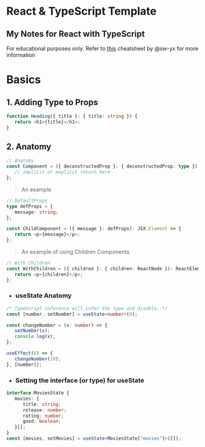# React & TypeScript Template

## My Notes for React with TypeScript

For educational purposes only. Refer to [this](https://github.com/typescript-cheatsheets/react) cheatsheet by @sw-yx for more information

# **Basics**

## 1. Adding Type to Props

```typescript
function Heading({ title }: { title: string }) {
   return <h1>{title}</h1>;
}
```

## 2. Anatomy

```typescript
// Anatomy
const Component = ({ deconstructedProp }: { deconstructedProp: type }): expectedReturnedType => {
   // implicit or explicit return here
};
```

> An example

```typescript
// DefaultProps
type defProps = {
   message: string;
};

const ChildComponent = ({ message }: defProps): JSX.Element => {
   return <p>{message}</p>;
};
```

> An example of using Children Components

```typescript
// With Children
const WithChildren = ({ children }: { children: ReactNode }): ReactElement => {
   return <p>{children}</p>;
};
```

-  ### useState Anatomy

```typescript
/* TypeScript inference will infer the type and disable. */
const [number, setNumber] = useState<number>(0);

const changeNumber = (x: number) => {
   setNumber(x);
   console.log(x);
};

useEffect(() => {
   changeNumber(10);
}, [number]);
```

-  ### Setting the interface (or type) for useState

```typescript
interface MoviesState {
   movies: {
      title: string;
      release: number;
      rating: number;
      good: boolean;
   }[];
}
const [movies, setMovies] = useState<MoviesState["movies"]>([]);
```
